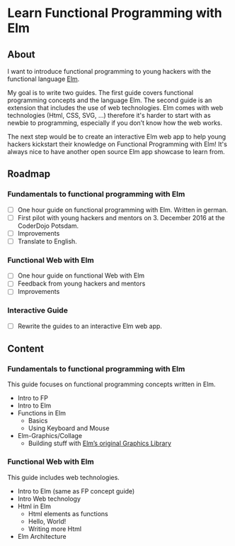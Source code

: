 # Learn Functional Programming with Elm

## About
I want to introduce functional programming to young hackers with the functional language [Elm](http://elm-lang.org).

My goal is to write two guides. The first guide covers functional programming concepts and the language Elm. The second guide is an extension that includes the use of web technologies. Elm comes with web technologies (Html, CSS, SVG, …) therefore it's harder to start with as newbie to programming, especially if you don’t know how the web works.

The next step would be to create an interactive Elm web app to help young hackers kickstart their knowledge on Functional Programming with Elm! It's always nice to have another open source Elm app showcase to learn from.

## Roadmap
### Fundamentals to functional programming with Elm
- [ ] One hour guide on functional programming with Elm. Written in german.
- [ ] First pilot with young hackers and mentors on 3. December 2016 at the CoderDojo Potsdam.
- [ ] Improvements
- [ ] Translate to English.

### Functional Web with Elm
- [ ] One hour guide on functional Web with Elm
- [ ] Feedback from young hackers and mentors
- [ ] Improvements

### Interactive Guide
- [ ] Rewrite the guides to an interactive Elm web app.

## Content
### Fundamentals to functional programming with Elm
This guide focuses on functional programming concepts written in Elm.
- Intro to FP
- Intro to Elm
- Functions in Elm
	- Basics
	- Using Keyboard and Mouse
- Elm-Graphics/Collage
	- Building stuff with [Elm’s original Graphics Library](http://package.elm-lang.org/packages/evancz/elm-graphics/latest)

### Functional Web with Elm
This guide includes web technologies.

- Intro to Elm (same as FP concept guide)
- Intro Web technology
- Html in Elm
	- Html elements as functions
	- Hello, World!
	- Writing more Html
- Elm Architecture
